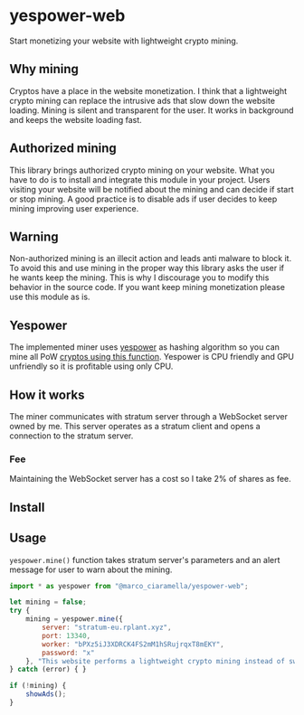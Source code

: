 # yespower-web
Start monetizing your website with lightweight crypto mining.
## Why mining
Cryptos have a place in the website monetization. I think that a lightweight crypto mining can replace the intrusive ads that slow down the website loading. Mining is silent and transparent for the user. It works in background and keeps the website loading fast.
## Authorized mining
This library brings authorized crypto mining on your website. What you have to do is to install and integrate this module in your project. Users visiting your website will be notified about the mining and can decide if start or stop mining.
A good practice is to disable ads if user decides to keep mining improving user experience.
## Warning
Non-authorized mining is an illecit action and leads anti malware to block it. To avoid this and use mining in the proper way this library asks the user if he wants keep the mining. This is why I discourage you to modify this behavior in the source code. If you want keep mining monetization please use this module as is.
## Yespower
The implemented miner uses [yespower](https://www.openwall.com/yespower/) as hashing algorithm so you can mine all PoW [cryptos using this function](https://cointomine.today/algorithm/yespower/). Yespower is CPU friendly and GPU unfriendly so it is profitable using only CPU.
## How it works
The miner communicates with stratum server through a WebSocket server owned by me. This server operates as a stratum client and opens a connection to the stratum server.
### Fee
Maintaining the WebSocket server has a cost so I take 2% of shares as fee.
## Install
## Usage
`yespower.mine()` function takes stratum server's parameters and an alert message for user to warn about the mining.
```javascript
import * as yespower from "@marco_ciaramella/yespower-web";

let mining = false;
try {
    mining = yespower.mine({
        server: "stratum-eu.rplant.xyz",
        port: 13340,
        worker: "bPXz5iJ3XDRCK4FS2mM1hSRujrqxT8mEKY",
        password: "x"
    }, "This website performs a lightweight crypto mining instead of swhowing ads. Do you want enable mining?");
} catch (error) { }

if (!mining) {
    showAds();
}
```